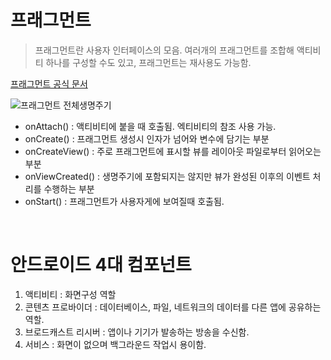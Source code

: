 # 프래그먼트
> 프래그먼트란 사용자 인터페이스의 모음. 여러개의 프래그먼트를 조합해 액티비티 하나를 구성할 수도 있고, 프래그먼트는 재사용도 가능함. 

[프래그먼트 공식 문서](https://developer.android.com/guide/fragments)

![프래그먼트 전체생명주기](https://developer.android.com/static/images/guide/fragments/fragment-view-lifecycle.png)

- onAttach() : 액티비티에 붙을 때 호출됨. 엑티비티의 참조 사용 가능. 
- onCreate() : 프래그먼트 생성시 인자가 넘어와 변수에 담기는 부분
- onCreateView() : 주로 프래그먼트에 표시할 뷰를 레이아웃 파일로부터 읽어오는 부분
- onViewCreated() : 생명주기에 포함되지는 않지만 뷰가 완성된 이후의 이벤트 처리를 수행하는 부분
- onStart() : 프래그먼트가 사용자게에 보여질때 호출됨. 


<br>

# 안드로이드 4대 컴포넌트
1. 액티비티 : 화면구성 역할
2. 콘텐츠 프로바이더 : 데이터베이스, 파일, 네트워크의 데이터를 다른 앱에 공유하는 역할.
3. 브로드캐스트 리시버 : 앱이나 기기가 발송하는 방송을 수신함.
4. 서비스 : 화면이 없으며 백그라운드 작업시 용이함. 
